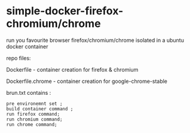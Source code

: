 # simple-docker-firefox-chromium/chrome
run you favourite browser firefox/chromium/chrome isolated in a ubuntu docker container

repo files:

Dockerfile - container creation for firefox & chromium

Dockerfile.chrome - container creation for google-chrome-stable

brun.txt contains :  

    pre environemnt set ; 
    build container command ; 
    run firefox command; 
    run chromium command;
    run chrome command;
    

